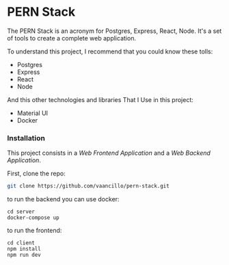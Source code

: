 # PERN Stack

The PERN Stack is an acronym for Postgres, Express, React, Node. It's a set of tools to create a complete web application.

To understand this project, I recommend that you could know these tolls:

* Postgres
* Express
* React
* Node

And this other technologies and libraries That I Use in this project:

* Material UI
* Docker

### Installation

This project consists in a *Web Frontend Application* and a *Web Backend Application*.

First, clone the repo:

```bash
git clone https://github.com/vaancillo/pern-stack.git
```

to run the backend you can use docker:

```
cd server
docker-compose up
```

to run the frontend:
```
cd client
npm install
npm run dev
```
